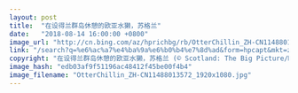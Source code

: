 ```yaml
---
layout: post
title:  "在设得兰群岛休憩的欧亚水獭，苏格兰"
date:   "2018-08-14 16:00:00 +0800"
image_url: "http://cn.bing.com/az/hprichbg/rb/OtterChillin_ZH-CN11488013572_1920x1080.jpg"
link: "/search?q=%e6%ac%a7%e4%ba%9a%e6%b0%b4%e7%8d%ad&form=hpcapt&mkt=zh-cn"
copyright: "在设得兰群岛休憩的欧亚水獭，苏格兰 (© Scotland: The Big Picture/Minden Picture)"
image_hash: "edb03af9f51196ac48412f45be00f4b4"
image_filename: "OtterChillin_ZH-CN11488013572_1920x1080.jpg"
---
```

